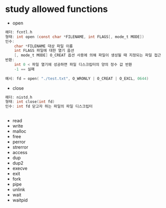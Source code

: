 # study allowed functions

- open
```c
헤더: fcntl.h
형태: int open (const char *FILENAME, int FLAGS[, mode_t MODE])
인수:
    char *FILENAME 대상 파일 이름
    int FLAGS 파일에 대한 열기 옵션
    [, mode_t MODE] O_CREAT 옵션 사용에 의해 파일이 생성될 때 지정되는 파일 접근 권한
반환:
    int 0 < 파일 열기에 성공하면 파일 디스크립터의 양의 정수 값 반환
    -1 == 실패
  
예시: fd = open( "./test.txt", O_WRONLY | O_CREAT | O_EXCL, 0644)
 ```
- close
```c
헤더: nistd.h
형태: int close(int fd)
인수: int fd 닫고자 하는 파일의 파일 디스크립터
    

```
- read
- write
- malloc
- free
- perror
- strerror
- access
- dup
- dup2
- execve
- exit
- fork
- pipe
- unlink
- wait
- waitpid